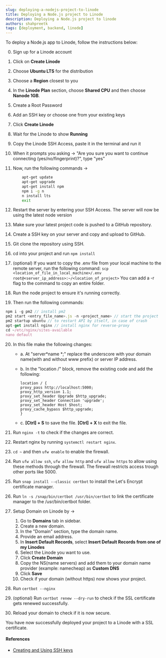 ```yaml
---
slug: deploying-a-nodejs-project-to-linode
title: Deploying a Node.js project to Linode
description: Deploying a Node.js project to linode
authors: shahpreetk
tags: [deployment, backend, linode]
---
```


To deploy a Node.js app to Linode, follow the instructions below:

<!-- truncate -->

0. Sign up for a Linode account
1. Click on **Create Linode**
2. Choose **Ubuntu LTS** for the distribution
3. Choose a **Region** closest to you
4. In the **Linode Plan** section, choose **Shared CPU** and then choose **Nanode 1GB**.
5. Create a Root Password
6. Add an SSH key or choose one from your existing keys
7. Click **Create Linode**
8. Wait for the Linode to show **Running**
9. Copy the Linode SSH Access, paste it in the terminal and run it
10. When it prompts you asking -> "Are you sure you want to continue connecting (yes/no/fingerprint)?", type "yes"
11. Now, run the following commands ->

    ```sh
        apt-get update
        apt-get upgrade
        apt-get install npm
        npm i -g n
        n install lts
        exit
    ```

12. Restart the server by entering your SSH Access. The server will now be using the latest node version
13. Make sure your latest project code is pushed to a GitHub repository.
14. Create a SSH key on your server and copy and upload to GitHub.
15. Git clone the repository using SSH.
16. cd into your project and run `npm install`
17. (optional) If you want to copy the .env file from your local machine to the remote server, run the following command:
    `scp <location_of_file_in_local_machine>/.env root@<server_ip_address>:~/<location_of_project>`
    You can add a -r flag to the command to copy an entire folder.
18. Run the node project to ensure it's running correctly.
19. Then run the following commands:

```js
npm i -g pm2 // install pm2
pm2 start <entry_file_name>.js -n <project_name> // start the project
pm2 startup ubuntu // to restart API by itself, in case of crash
apt-get install nginx // install nginx for reverse-proxy
cd ~/etc/nginx/sites-available
nano default
```

20. In this file make the following changes:

    - a. At "server*name *;" replace the underscore with your domain name(with and without www prefix) or server IP address.
    - b. In the "location /" block, remove the existing code and add the following:
         ```nginx
         location / {
         proxy_pass http://localhost:5000;
         proxy_http_version 1.1;
         proxy_set_header Upgrade $http_upgrade;
         proxy_set_header Connection 'upgrade';
         proxy_set_header Host $host;
         proxy_cache_bypass $http_upgrade;
         }
         ```

    - c. **[Ctrl] + S** to save the file. **[Ctrl] + X** to exit the file.

21. Run `nginx -t` to check if the changes are correct.
22. Restart nginx by running `systemctl restart nginx`.
23. `cd ~` and then `ufw enable` to enable the firewall.
24. Run `ufw allow ssh`, `ufw allow http` and `ufw allow https` to allow using these methods through the firewall. The firewall restricts access trough other ports like 5000.
25. Run `snap install --classic certbot` to install the Let's Encrypt certificate manager.
26. Run `ln -s /snap/bin/certbot /usr/bin/certbot` to link the certificate manager to the /usr/bin/certbot folder.
27. Setup Domain on Linode by ->
    1. Go to **Domains** tab in sidebar.
    2. Create a new domain.
    3. In the "Domain" section, type the domain name.
    4. Provide an email address.
    5. In **Insert Default Records**, select **Insert Default Records from one of my Linodes**
    6. Select the Linode you want to use.
    7. Click **Create Domain**
    8. Copy the NS(name servers) and add them to your domain name provider (example: namecheap) as **Custom DNS**
    9. Click **Save**
    10. Check if your domain (without https) now shows your project.
28. Run `certbot --nginx`
29. (optional) Run `certbot renew --dry-run` to check if the SSL certificate gets renewed successfully.
30. Reload your domain to check if it is now secure.

You have now successfully deployed your project to a Linode with a SSL certificate.

#### References

- [Creating and Using SSH keys](https://www.linode.com/docs/guides/use-public-key-authentication-with-ssh/)
